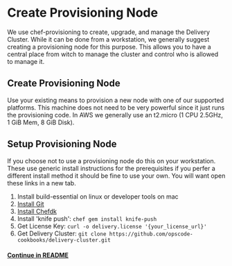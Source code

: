 # Create Provisioning Node
We use chef-provisioning to create, upgrade, and manage the Delivery Cluster. While it can be done from a workstation, we generally suggest creating a provisioning node for this purpose. This allows you to have a central place from witch to manage the cluster and control who is allowed to manage it.

## Create Provisioning Node
Use your existing means to provision a new node with one of our supported platforms. This machine does not need to be very powerful since it just runs the provisioning code. In AWS we generally use an t2.micro (1 CPU 2.5GHz, 1 GiB Mem, 8 GiB Disk).

## Setup Provisioning Node
If you choose not to use a provisioning node do this on your workstation. These use generic install instructions for the prerequisites if you perfer a different install method it should be fine to use your own. You will want open these links in a new tab.

1. Install build-essential on linux or developer tools on mac
2. [Install Git](http://git-scm.com/book/en/v2/Getting-Started-Installing-Git)
3. [Install Chefdk](https://downloads.chef.io/chef-dk/)
4. Install 'knife push': ```chef gem install knife-push```
5. Get License Key: ```curl -o delivery.license '{your_license_url}'```
6. Get Delivery Cluster: ```git clone https://github.com/opscode-cookbooks/delivery-cluster.git```

#### [Continue in README](README.md)
